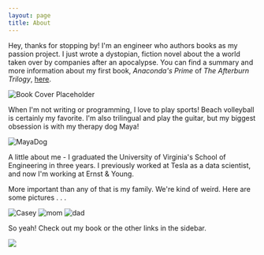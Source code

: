 ```yaml
---
layout: page
title: About
---
```


 <!-- CSS styles for the pop-up form -->
  <!-- <style>
  .popup-form {
    position: fixed;
    top: 50%;
    left: 50%;
    transform: translate(-50%, -50%);
    background-color: #fff;
    padding: 20px;
    border-radius: 5px;
    box-shadow: 0px 2px 10px rgba(0, 0, 0, 0.1);
    z-index: 9999;
    text-align: center;
  }

  .popup-form h2 {
    margin-bottom: 10px;
  }

  .popup-form input[type="email"] {
    width: 100%;
    padding: 10px;
    margin-bottom: 10px;
    border: 1px solid #ccc;
    border-radius: 3px;
  }

  .popup-form button {
    padding: 10px 20px;
    background-color: #4CAF50;
    color: #fff;
    border: none;
    border-radius: 3px;
    cursor: pointer;
  }

  .popup-form button.close {
    background-color: #ccc;
    margin-left: 10px;
  }
</style> -->

<p class="message">
  Hey, thanks for stopping by! I'm an engineer who authors books as my passion project. I just wrote a dystopian, fiction novel about the a world taken over by companies after an apocalypse. You can find a summary and more information about my first book, <em>Anaconda's Prime</em> of <em>The Afterburn Trilogy</em>, <a href="{{site.baseurl | append: '/books/'}}">here</a>. 
</p>

![Book Cover Placeholder](https://i.imgur.com/mNtDD5U.jpg)

<p>
  When I'm not writing or programming, I love to play sports! Beach volleyball is certainly my favorite. I'm also trilingual and play the guitar, but my biggest obsession is with my therapy dog Maya!
</p>

![MayaDog](https://i.imgur.com/Ay9UoFj.jpg)

<p>
A little about me - I graduated the University of Virginia's School of Engineering in three years. I previously worked at Tesla as a data scientist, and now I'm working at Ernst & Young.
</p>

<p>
More important than any of that is my family. We're kind of weird. Here are some pictures . . . 
</p>

![Casey](https://i.imgur.com/ASqfbO4.jpg)
![mom](https://i.imgur.com/VoKnZ7E.jpg)
![dad](https://i.imgur.com/Ah9xOS5.jpg)

<p>So yeah! Check out my book or the other links in the sidebar.</p>

![](https://i.pinimg.com/474x/6d/01/da/6d01da006a6a4654ea9943d062307398--so-funny-funny-pics.jpg)

<!-- <div class="card" style="width: 18rem;">
  <div class="card-body">
    <h5 class="card-title">Luke Anglin</h5>
    <p class="card-text">Contact me</p>
  </div>
  <ul class="list-group list-group-flush">
    <li class="list-group-item">Email: lta9vw@virginia.edu</li>
    <li class="list-group-item">Github: luke-anglin</li>
  </ul>
  <div class="card-body">
    <a href="https://github.com/luke-anglin" style="margin-right: 5em;" class="card-link">GitHub</a>
  </div>
</div> -->
<!--
 <div class="popup-form" id="newsletter-popup">
  <h2>Subscribe to our Newsletter</h2>
  <form id="subscribe-form">
    <input type="email" name="email" placeholder="Enter your email" required>
    <br>
    <button type="submit">Subscribe</button>
    <button type="button" class="close" onclick="closePopup()">Close</button>
  </form>
</div>

  <script>
    function closePopup() {
    document.getElementById("newsletter-popup").style.display = "none";
  }

  document.getElementById("subscribe-form").addEventListener("submit", function(event) {
    event.preventDefault();

    var apiKey = "e8e23728eaea379bed9a202ff047002e-us21";
    var listId = "da40f6d9bf";

    var formData = new FormData(this);
    var email = formData.get("email");

    var url = "https://us21.api.mailchimp.com/3.0/lists/" + listId + "/members/";
    var data = {
      email_address: email,
      status: "subscribed",
      merge_fields: {
        FNAME: "First Name",
        LNAME: "Last Name"
    }
    };
    const headers = new Headers();
    headers.append('Authorization', 'Basic ' + btoa('anystring'+ ':' + apiKey));
    headers.append('Content-Type', 'application/json');

    fetch(url, {
      method: "POST",
      headers: headers,
      body: JSON.stringify(data)
    })
      .then(function(response) {
        if (response.ok) {
          // Customize the success action here (e.g., show success message, redirect)
          console.log("Form submitted successfully!");
        } else {
          // Customize the error action here (e.g., show error message)
          console.log("Error submitting form.");
        }
      })
      .catch(function(error) {
        // Customize the error action here (e.g., show error message)
        console.log("Error submitting form:", error);
      });
      document.getElementById("newsletter-popup").style.display = "none";

  });


  // Display the popup form on page load
  window.addEventListener("load", function() {
    document.getElementById("newsletter-popup").style.display = "block";
  });
  </script> -->
